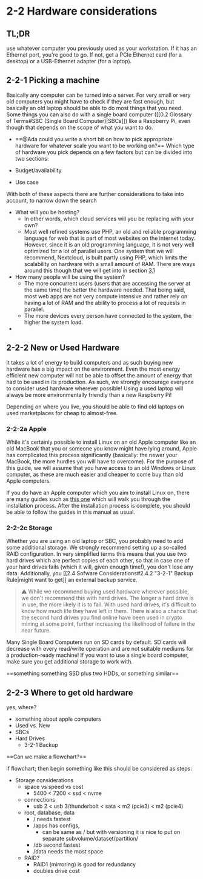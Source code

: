 # 2-2 Hardware considerations

## TL;DR
use whatever computer you previously used as your workstation. If it has an Ethernet port, you're good to go. If not, get a PCIe Ethernet card (for a desktop) or a USB-Ethernet adapter (for a laptop).

## 2-2-1 Picking a machine
Basically any computer can be turned into a server. For very small or very old computers you might have to check if they are fast enough, but basically an old laptop should be able to do most things that you need. Some things you can also do with a single board computer ([[0.2 Glossary of Terms#SBC (Single Board Computer)|SBCs]]) like a Raspberry Pi, even though that depends on the scope of what you want to do.
- ==@Ada could you write a short bit on how to pick appropriate hardware for whatever scale you want to be working on?==
Which type of hardware you pick depends on a few factors but can be divided into two sections:

- Budget/availability
- Use case

With both of these aspects there are further considerations to take into account, to narrow down the search

- What will you be hosting?
	- In other words, which cloud services will you be replacing with your own?
	- Most well refined systems use PHP, an old and reliable programming language for web that is part of most websites on the internet today. However, since it is an old programming language, it is not very well optimized for a lot of parallel users. One system that we will recommend, Nextcloud, is built partly using PHP, which limits the scalability on hardware with a small amount of RAM. There are ways around this though that we will get into in section [3.1](obsidian://open?vault=Hosthandleiding&file=content%2F3.1%20Practical%20Guides%20and%20configs)
- How many people will be using the system?
	- The more concurrent users (users that are accessing the server at the same time) the better the hardware needed. That being said, most web apps are not very compute intensive and rather rely on having a lot of RAM and the ability to process a lot of requests in parallel.
	- The more devices every person have connected to the system, the higher the system load.
- 

## 2-2-2 New or Used Hardware
It takes a lot of energy to build computers and as such buying new hardware has a big impact on the environment. Even the most energy efficient new computer will not be able to offset the amount of energy that had to be used in its production. As such, we strongly encourage everyone to consider used hardware wherever possible! Using a used laptop will always be more environmentally friendly than a new Raspberry Pi!

Depending on where you live, you should be able to find old laptops on used marketplaces for cheap to almost-free.

### 2-2-2a Apple
While it's certainly possible to install Linux on an old Apple computer like an old MacBook that you or someone you know might have lying around, Apple has complicated this process significantly (basically: the newer your MacBook, the more hurdles you will have to overcome). For the purpose of this guide, we will assume that you have access to an old Windows or Linux computer, as these are much easier and cheaper to come buy than old Apple computers.

If you do have an Apple computer which you aim to install Linux on, there are many guides such as [this one](https://linuxnewbieguide.org/how-to-install-linux-on-a-macintosh-computer/) which will walk you through the installation process. After the installation process is complete, you should be able to follow the guides in this manual as usual.

### 2-2-2c Storage
Whether you are using an old laptop or SBC, you probably need to add some additional storage. We strongly recommend setting up a so-called RAID configuration. In very simplified terms this means that you use two hard drives which are perfect copies of each other, so that in case one of your hard drives fails (which it will, given enough time!), you don't lose any data. Additionally, you [[2.4 Sofware Considerations#2.4.2 "3-2-1" Backup Rule|might want to get]] an external backup service.

> ⚠️ While we recommend buying used hardware wherever possible, we don't recommend this with hard drives. The longer a hard drive is in use, the more likely it is to fail. With used hard drives, it's difficult to know how much life they have left in them. There is also a chance that the second hard drives you find online have been used in crypto mining at some point, further increasing the likelihood of failure in the near future.

Many Single Board Computers run on SD cards by default. SD cards will decrease with every read/write operation and are not suitable mediums for a production-ready machine! If you want to use a single board computer, make sure you get additional storage to work with.

==something something SSD plus two HDDs, or something similar==

## 2-2-3 Where to get old hardware
yes, where?


- something about apple computers
- Used vs. New
- SBCs
- Hard Drives
	- 3-2-1 Backup

==Can we make a flowchart?==

if flowchart; then begin something like this should be considered as steps:
- Storage considerations
	- space vs speed vs cost
		- 5400 < 7200 < ssd < nvme
	- connections
		- usb 2 < usb 3/thunderbolt < sata < m2 (pcie3) < m2 (pcie4)
	- root, database, data
		- / needs fastest
		- /apps has configs,
			- can be same as / but with versioning it is nice to put on separate subvolume/dataset/partition/
		- /db second fastest
		- /data needs the most space
	- RAID?
		- RAID1 (mirroring) is good for redundancy
		- doubles drive cost
